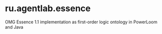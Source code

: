 # ru.agentlab.essence
OMG Essence 1.1 implementation as first-order logic ontology in PowerLoom and Java
